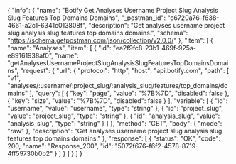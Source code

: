{
  "info": {
    "name": "Botify Get Analyses Username Project Slug Analysis Slug Features Top Domains Domains",
    "_postman_id": "c6720a76-f638-4661-a2c1-6341c013808f",
    "description": "Get analyses username project slug analysis slug features top domains domains.",
    "schema": "https://schema.getpostman.com/json/collection/v2.0.0/"
  },
  "item": [
    {
      "name": "Analyses",
      "item": [
        {
          "id": "ea2f9fc8-23b1-469f-925a-e89161938af0",
          "name": "getAnalysesUsernameProjectSlugAnalysisSlugFeaturesTopDomainsDomains",
          "request": {
            "url": {
              "protocol": "http",
              "host": "api.botify.com",
              "path": [
                "v1",
                "analyses/:username/:project_slug/:analysis_slug/features/top_domains/domains"
              ],
              "query": [
                {
                  "key": "page",
                  "value": "%7B%7D",
                  "disabled": false
                },
                {
                  "key": "size",
                  "value": "%7B%7D",
                  "disabled": false
                }
              ],
              "variable": [
                {
                  "id": "username",
                  "value": "username",
                  "type": "string"
                },
                {
                  "id": "project_slug",
                  "value": "project_slug",
                  "type": "string"
                },
                {
                  "id": "analysis_slug",
                  "value": "analysis_slug",
                  "type": "string"
                }
              ]
            },
            "method": "GET",
            "body": {
              "mode": "raw"
            },
            "description": "Get analyses username project slug analysis slug features top domains domains."
          },
          "response": [
            {
              "status": "OK",
              "code": 200,
              "name": "Response_200",
              "id": "5072f676-f6f2-4578-8719-4ff59730b0b2"
            }
          ]
        }
      ]
    }
  ]
}